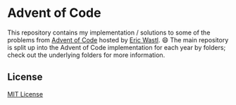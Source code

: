 # Advent of Code

This repository contains my implementation / solutions to some of the problems from
[Advent of Code](https://adventofcode.com/) hosted by [Eric Wastl](https://twitter.com/ericwastl).
:smile: The main repository is split up into the Advent of Code implementation for each year by folders;
check out the underlying folders for more information.

## License

[MIT License](LICENSE.md)
